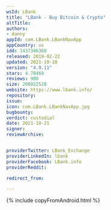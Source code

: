 ```yaml
---
wsId: LBank
title: "LBank - Buy Bitcoin & Crypto"
altTitle: 
authors:
- danny
appId: com.LBank.LBankNavApp
appCountry: us
idd: 1437346368
released: 2019-02-22
updated: 2021-10-10
version: "4.9.11"
stars: 4.78469
reviews: 980
size: 208022528
website: https://www.lbank.info/
repository: 
issue: 
icon: com.LBank.LBankNavApp.jpg
bugbounty: 
verdict: custodial
date: 2021-10-21
signer: 
reviewArchive:


providerTwitter: LBank_Exchange
providerLinkedIn: lbank
providerFacebook: LBank.info
providerReddit: 

redirect_from:

---
```


{% include copyFromAndroid.html %}
